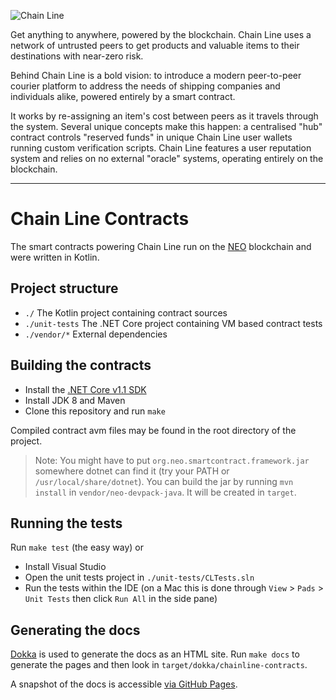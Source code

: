 ![Chain Line](http://d.pr/f/Oo2c4f+)

Get anything to anywhere, powered by the blockchain. Chain Line uses a network of untrusted peers to get products and valuable items to their destinations with near-zero risk.

Behind Chain Line is a bold vision: to introduce a modern peer-to-peer courier platform to address the needs of shipping companies and individuals alike, powered entirely by a smart contract.

It works by re-assigning an item's cost between peers as it travels through the system. Several unique concepts make this happen: a centralised "hub" contract controls "reserved funds" in unique Chain Line user wallets running custom verification scripts. Chain Line features a user reputation system and relies on no external "oracle" systems, operating entirely on the blockchain.

---

# Chain Line Contracts

The smart contracts powering Chain Line run on the [NEO](https://neo.org) blockchain and were written in Kotlin.

## Project structure

* `./` The Kotlin project containing contract sources
* `./unit-tests` The .NET Core project containing VM based contract tests
* `./vendor/*` External dependencies

## Building the contracts

* Install the [.NET Core v1.1 SDK](https://github.com/dotnet/core/releases)
* Install JDK 8 and Maven
* Clone this repository and run `make`

Compiled contract avm files may be found in the root directory of the project.

> Note: You might have to put `org.neo.smartcontract.framework.jar` somewhere dotnet can find it (try your PATH or `/usr/local/share/dotnet`). You can build the jar by running `mvn install` in `vendor/neo-devpack-java`. It will be created in `target`.

## Running the tests

Run `make test` (the easy way) or

* Install Visual Studio
* Open the unit tests project in `./unit-tests/CLTests.sln`
* Run the tests within the IDE (on a Mac this is done through `View` > `Pads` > `Unit Tests` then click `Run All` in the side pane)

## Generating the docs

[Dokka](https://github.com/Kotlin/dokka) is used to generate the docs as an HTML site. Run `make docs` to generate the pages and then look in `target/dokka/chainline-contracts`.

A snapshot of the docs is accessible [via GitHub Pages](https://notatestuser.github.io/chainline-contracts-kt).
